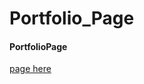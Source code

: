 # Portfolio_Page
####  PortfolioPage
>
>

<a href="https://suzinroh.github.io/Page/Suzin.html"> page here</a>

